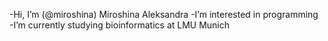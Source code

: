 -Hi, I’m (@miroshina) Miroshina Aleksandra
-I’m interested in programming
-I’m currently studying bioinformatics at LMU Munich
